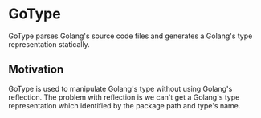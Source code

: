 # GoType

GoType parses Golang's source code files and generates a Golang's type representation statically.


## Motivation

GoType is used to manipulate Golang's type without using Golang's reflection.
The problem with reflection is we can't get a Golang's type representation which identified by the package path and type's name.

